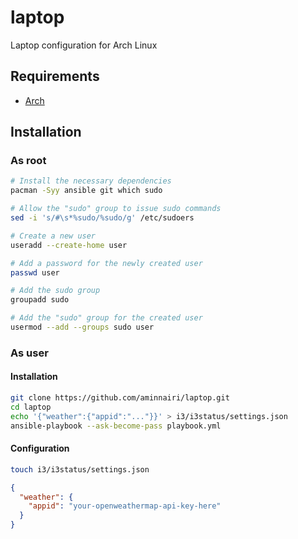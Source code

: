 # laptop

Laptop configuration for Arch Linux

## Requirements

- [Arch](https://archlinux.org/)

## Installation

### As root

```bash
# Install the necessary dependencies
pacman -Syy ansible git which sudo

# Allow the "sudo" group to issue sudo commands
sed -i 's/#\s*%sudo/%sudo/g' /etc/sudoers

# Create a new user
useradd --create-home user

# Add a password for the newly created user
passwd user

# Add the sudo group
groupadd sudo

# Add the "sudo" group for the created user
usermod --add --groups sudo user
```

### As user

#### Installation

```bash
git clone https://github.com/aminnairi/laptop.git
cd laptop
echo '{"weather":{"appid":"..."}}' > i3/i3status/settings.json
ansible-playbook --ask-become-pass playbook.yml
```

#### Configuration

```bash
touch i3/i3status/settings.json
```

```json
{
  "weather": {
    "appid": "your-openweathermap-api-key-here"
  }
}
```


